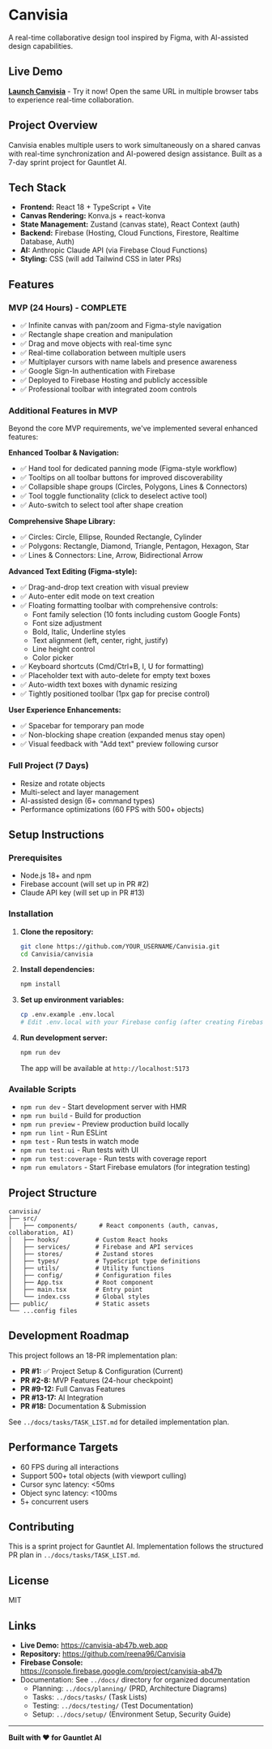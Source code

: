 # Canvisia

A real-time collaborative design tool inspired by Figma, with AI-assisted design capabilities.

## Live Demo

**[Launch Canvisia](https://canvisia-ab47b.web.app)** - Try it now! Open the same URL in multiple browser tabs to experience real-time collaboration.

## Project Overview

Canvisia enables multiple users to work simultaneously on a shared canvas with real-time synchronization and AI-powered design assistance. Built as a 7-day sprint project for Gauntlet AI.

## Tech Stack

- **Frontend:** React 18 + TypeScript + Vite
- **Canvas Rendering:** Konva.js + react-konva
- **State Management:** Zustand (canvas state), React Context (auth)
- **Backend:** Firebase (Hosting, Cloud Functions, Firestore, Realtime Database, Auth)
- **AI:** Anthropic Claude API (via Firebase Cloud Functions)
- **Styling:** CSS (will add Tailwind CSS in later PRs)

## Features

### MVP (24 Hours) - COMPLETE
- ✅ Infinite canvas with pan/zoom and Figma-style navigation
- ✅ Rectangle shape creation and manipulation
- ✅ Drag and move objects with real-time sync
- ✅ Real-time collaboration between multiple users
- ✅ Multiplayer cursors with name labels and presence awareness
- ✅ Google Sign-In authentication with Firebase
- ✅ Deployed to Firebase Hosting and publicly accessible
- ✅ Professional toolbar with integrated zoom controls

### Additional Features in MVP
Beyond the core MVP requirements, we've implemented several enhanced features:

**Enhanced Toolbar & Navigation:**
- ✅ Hand tool for dedicated panning mode (Figma-style workflow)
- ✅ Tooltips on all toolbar buttons for improved discoverability
- ✅ Collapsible shape groups (Circles, Polygons, Lines & Connectors)
- ✅ Tool toggle functionality (click to deselect active tool)
- ✅ Auto-switch to select tool after shape creation

**Comprehensive Shape Library:**
- ✅ Circles: Circle, Ellipse, Rounded Rectangle, Cylinder
- ✅ Polygons: Rectangle, Diamond, Triangle, Pentagon, Hexagon, Star
- ✅ Lines & Connectors: Line, Arrow, Bidirectional Arrow

**Advanced Text Editing (Figma-style):**
- ✅ Drag-and-drop text creation with visual preview
- ✅ Auto-enter edit mode on text creation
- ✅ Floating formatting toolbar with comprehensive controls:
  - Font family selection (10 fonts including custom Google Fonts)
  - Font size adjustment
  - Bold, Italic, Underline styles
  - Text alignment (left, center, right, justify)
  - Line height control
  - Color picker
- ✅ Keyboard shortcuts (Cmd/Ctrl+B, I, U for formatting)
- ✅ Placeholder text with auto-delete for empty text boxes
- ✅ Auto-width text boxes with dynamic resizing
- ✅ Tightly positioned toolbar (1px gap for precise control)

**User Experience Enhancements:**
- ✅ Spacebar for temporary pan mode
- ✅ Non-blocking shape creation (expanded menus stay open)
- ✅ Visual feedback with "Add text" preview following cursor

### Full Project (7 Days)
- Resize and rotate objects
- Multi-select and layer management
- AI-assisted design (6+ command types)
- Performance optimizations (60 FPS with 500+ objects)

## Setup Instructions

### Prerequisites
- Node.js 18+ and npm
- Firebase account (will set up in PR #2)
- Claude API key (will set up in PR #13)

### Installation

1. **Clone the repository:**
   ```bash
   git clone https://github.com/YOUR_USERNAME/Canvisia.git
   cd Canvisia/canvisia
   ```

2. **Install dependencies:**
   ```bash
   npm install
   ```

3. **Set up environment variables:**
   ```bash
   cp .env.example .env.local
   # Edit .env.local with your Firebase config (after creating Firebase project in PR #2)
   ```

4. **Run development server:**
   ```bash
   npm run dev
   ```

   The app will be available at `http://localhost:5173`

### Available Scripts

- `npm run dev` - Start development server with HMR
- `npm run build` - Build for production
- `npm run preview` - Preview production build locally
- `npm run lint` - Run ESLint
- `npm test` - Run tests in watch mode
- `npm run test:ui` - Run tests with UI
- `npm run test:coverage` - Run tests with coverage report
- `npm run emulators` - Start Firebase emulators (for integration testing)

## Project Structure

```
canvisia/
├── src/
│   ├── components/      # React components (auth, canvas, collaboration, AI)
│   ├── hooks/          # Custom React hooks
│   ├── services/       # Firebase and API services
│   ├── stores/         # Zustand stores
│   ├── types/          # TypeScript type definitions
│   ├── utils/          # Utility functions
│   ├── config/         # Configuration files
│   ├── App.tsx         # Root component
│   ├── main.tsx        # Entry point
│   └── index.css       # Global styles
├── public/             # Static assets
└── ...config files
```

## Development Roadmap

This project follows an 18-PR implementation plan:

- **PR #1:** ✅ Project Setup & Configuration (Current)
- **PR #2-8:** MVP Features (24-hour checkpoint)
- **PR #9-12:** Full Canvas Features
- **PR #13-17:** AI Integration
- **PR #18:** Documentation & Submission

See `../docs/tasks/TASK_LIST.md` for detailed implementation plan.

## Performance Targets

- 60 FPS during all interactions
- Support 500+ total objects (with viewport culling)
- Cursor sync latency: <50ms
- Object sync latency: <100ms
- 5+ concurrent users

## Contributing

This is a sprint project for Gauntlet AI. Implementation follows the structured PR plan in `../docs/tasks/TASK_LIST.md`.

## License

MIT

## Links

- **Live Demo:** https://canvisia-ab47b.web.app
- **Repository:** https://github.com/reena96/Canvisia
- **Firebase Console:** https://console.firebase.google.com/project/canvisia-ab47b
- Documentation: See `../docs/` directory for organized documentation
  - Planning: `../docs/planning/` (PRD, Architecture Diagrams)
  - Tasks: `../docs/tasks/` (Task Lists)
  - Testing: `../docs/testing/` (Test Documentation)
  - Setup: `../docs/setup/` (Environment Setup, Security Guide)

---

**Built with ❤️ for Gauntlet AI**
